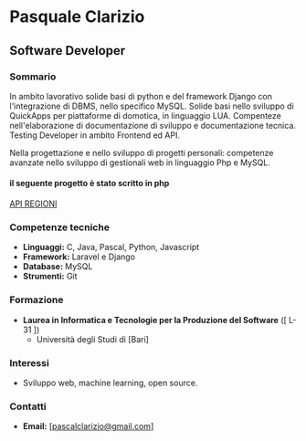 # Pasquale Clarizio
## Software Developer

### Sommario
In ambito lavorativo solide basi di python e del framework Django con l'integrazione di DBMS, nello specifico MySQL.
Solide basi nello sviluppo di QuickApps per piattaforme di domotica, in linguaggio LUA.
Compenteze nell'elaborazione di documentazione di sviluppo e documentazione tecnica.
Testing Developer in ambito Frontend ed API.

Nella progettazione e nello sviluppo di progetti personali: competenze avanzate nello sviluppo di gestionali web in linguaggio Php e MySQL.

#### il seguente progetto è stato scritto in php
[API REGIONI](https://www.pasqualeclarizio.it/progetti/api_regioni/guida.php)

### Competenze tecniche
* **Linguaggi:** C, Java, Pascal, Python, Javascript
* **Framework:** Laravel e Django
* **Database:** MySQL
* **Strumenti:** Git

### Formazione
* **Laurea in Informatica e Tecnologie per la Produzione del Software** ([ L-31 ])
  * Università degli Studi di [Bari]

### Interessi
* Sviluppo web, machine learning, open source.

### Contatti
* **Email:** [pascalclarizio@gmail.com]
